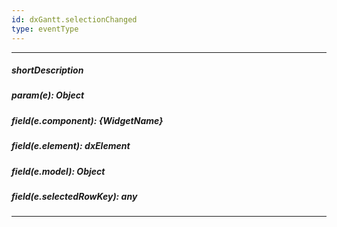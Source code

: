 ```yaml
---
id: dxGantt.selectionChanged
type: eventType
---
```

---
##### shortDescription
<!-- Description goes here -->

##### param(e): Object
<!-- Description goes here -->

##### field(e.component): {WidgetName}
<!-- Description goes here -->

##### field(e.element): dxElement
<!-- Description goes here -->

##### field(e.model): Object
<!-- Description goes here -->

##### field(e.selectedRowKey): any
<!-- Description goes here -->

---
<!-- Description goes here -->
